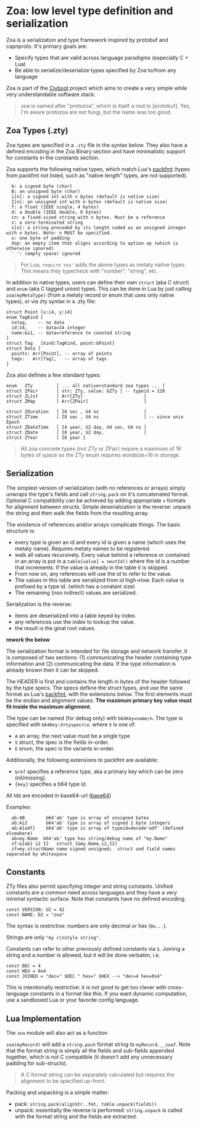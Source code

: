 # Zoa: low level type definition and serialization

Zoa is a serialization and type framework inspired by protobuf and capnproto.
It's primary goals are:

* Specify types that are valid across language paradigms (especially C + Lua)
* Be able to serialize/deserialize types specified by Zoa to/from any language

Zoa is part of the [Civboot] project which aims to create a very simple while
very understandable software stack.

> zoa is named after "protozoa", which is itself a nod to [protobuf]. Yes, I'm
  aware protozoa are not fungi, but the name was too good.

## Zoa Types (.zty)

Zoa types are specified in a `.zty` file in the syntax below. They also have a
defined encoding in the Zoa Binary section and have minimalistic support
for constants in the constants section.

Zoa supports the following native types, which match Lua's [packfmt][packfmt]
(types from packfmt not listed, such as "native length" types, are not supported).

```
  b: a signed byte (char)
  B: an unsigned byte (char)
  i[n]: a signed int with n bytes (default is native size)
  I[n]: an unsigned int with n bytes (default is native size)
  f: a float (IEEE single, 4 bytes)
  d: a double (IEEE double, 8 bytes)
  cn: a fixed-sized string with n bytes. Must be a reference
  z: a zero-terminated string
  s[n]: a string preceded by its length coded as an unsigned integer with n bytes. Note: n MUST be specified.
  x: one byte of padding
  Xop: an empty item that aligns according to option op (which is otherwise ignored)
  ' ': (empty space) ignored
```

> For Lua, `require'zoa'` adds the above types as metaty native types. This means
> they typecheck with "number", "string", etc.

In addition to native types, users can define their own `struct` (aka C struct)
and `enum` (aka C tagged union) types. This can be done in Lua by just calling
`zoa(myMetaType)` (from a metaty record or enum that uses only native types), or via zty syntax in a .zty file:

```
struct Point [x:i4, y:i4]
enum TagKind [
  notag,    -- no data
  id:I4,    -- data=I4 integer
  name:&s1, -- data=reference to counted string
]
struct Tag   [kind:TagKind, point:&Point]
struct Data [
  points: Arr[Point], -- array of points
  tags:   Arr[Tag],   -- array of tags
]
```

Zoa also defines a few standard types:

```
enum   ZTy         [ ... all native+standard zoa types ... ]
struct ZPair       [ str: ZTy, value: &ZTy ] -- typeid = 128
struct ZList       [ Arr[ZTy]                       ]
struct ZMap        [ Arr[ZPair]                     ]

struct ZDuration   [ I8 sec , U4 ns                 ]
struct ZTime       [ I8 sec , U4 ns                 ] -- since unix Epoch
struct ZDateTime   [ I4 year, U2 day, U4 sec, U4 ns ]
struct ZDate       [ I8 year, U2 day,               ]
struct ZYear       [ I8 year ]
```

> All zoa concrete types (not ZTy or ZPair) require a maximum of 16 bytes of space so the ZTy enum requires
wordsize+16 in storage.

## Serialization
The simplest version of serialization (with no references or arrays) simply unwraps the type's fields and call `string.pack` on it's concatenated format.
Optional C compatibility can be achieved by adding appropriate `x` formats for alignment between structs. Simple deserialization is the reverse: unpack the string and then walk the fields from the resulting array.

The existence of references and/or arrays complicate things. The basic structure is:

* every type is given an id and every id is given a name (which uses the metaty name). Requires metaty names to be registered.
* walk all values recursively. Every value behind a reference or contained in an array is put in a `table[value] = nextId()` where the id is a number that increments. If the value is already in the table it is skipped.
* From now on, any references will use the id to refer to the value.
* The values in this table are serialized from id high->low. Each value is prefixed by a type id.  (which has a conatant size)
* The remaining (non indirect) values are serialized.

Serialization is the reverse:
* items are deserialized into a table keyed by index.
* any references use the index to lookup the value.
* the result is the ginal root values.

**rework the below**

The serialization format is intended for file storage and network transfer.
It is composed of two sections: (1) communicating the header containing type
information and (2) communicating the data. If the type information is already
known then it can be skipped.

The HEADER is first and contains the length in bytes of the header followed by the type specs.
The specs defkne the struct types, and use the same format as  Lua's [packfmt],
with the extensions below. The first elements must be
the endian and alignment values. **The maximum primary key value must fit inside the
maximum alignment**.

The type can be named (for debug only) with `b64Key=name/n`. The type is specified with `b64Key:X<tyspec>\n`.  where `X` is one of:

* `A` an array, the next value must be a single type
* `S` struct, the spec is the fields in-order.
* `E` enum, the spec is the variants in-order.

Additionally, the following extensions to packfmt are available:
* `&ref` specifies a reference type, aka a primary key which can be zero (nil/missing).
* `{key}` specifies a b64 type id.

All Ids are encoded in base64-url ([base64])

Examples:
```
  ab:AB        b64'ab' type is array of unsigned bytes
  ab:Ai2       b64'ab' type is array of signed 2 byte integers
  ab:A{adf}    b64'ab' type is array of typeid=decode'adf' (defined elsewhere)
  ab=my.Name  b64'ab' type has string/debug name of "my.Name"
  zf:&{ab} i2 I2   struct [&my.Name,i2,I2]
  zf=my.structName name signed unsigned;  struct and field names separated by whitespace
```

## Constants

ZTy files also permit specifying integer and string constants. Unified constants
are a common need across languages and they have a very minimal syntactic
surface. Note that constants have no defined encoding.

```
const VERSION: U2 = 42
const NAME: D2 = "zoa"
```

The syntax is restrictive: numbers are only decimal or hex (`0x...`).

Strings are only `"my c\nstyle string"`.

Constants can refer to other previously defined constants via `$`. Joining a
string and a number is allowed, but it will be done verbatim, i.e.

```
const DEC = 4
const HEX = 0x4
const JOINED = "dec=" $DEC " hex=" $HEX --> "dec=4 hex=0x4"
```

This is intentionally restrictive: it is not good to get too clever with cross-language constants in a format like this.
If you want dynamic computation, use
a sandboxed Lua or your favorite
config language.

## Lua Implementation

The `zoa` module will also act as a function

`zoa(myRecord)` will add a `string.pack` format string to `myRecord.__zoaf`.
Note that the format string is simply all the fields and sub-fields appended
together, which is not C compatible (it doesn't add any unnecessary padding for
sub-structs).

> A C format string can be separately calculated but requires the alignment
> to be specified up-front.

Packing and unpacking is a simple matter:
* pack: `string.pack(alignStr..fmt, table.unpack(fields))`
* unpack: essentially the reverse is performed: `string.unpack` is called
  with the format string and the fields are extracted.

[Civboot]: http://civboot.org
[packfmt]: https://www.lua.org/manual/5.3/manual.html#6.4.2
[base64]: https://base64.guru/standards/base64url
